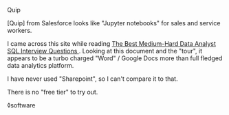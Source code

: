 Quip

[Quip] from Salesforce looks like "Jupyter notebooks" for sales and service workers.

I came across this site while reading [The Best Medium-Hard Data Analyst SQL Interview Questions  ](https://quip.com/2gwZArKuWk7W). Looking at this document and the "tour", it appears to be a turbo charged "Word" / Google Docs more than full fledged data analytics platform.

I have never used "Sharepoint", so I can't compare it to that.

There is no "free tier" to try out.

◊software